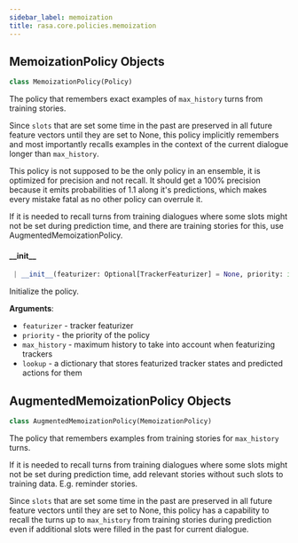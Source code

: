 ```yaml
---
sidebar_label: memoization
title: rasa.core.policies.memoization
---
```


## MemoizationPolicy Objects

```python
class MemoizationPolicy(Policy)
```

The policy that remembers exact examples of
`max_history` turns from training stories.

Since `slots` that are set some time in the past are
preserved in all future feature vectors until they are set
to None, this policy implicitly remembers and most importantly
recalls examples in the context of the current dialogue
longer than `max_history`.

This policy is not supposed to be the only policy in an ensemble,
it is optimized for precision and not recall.
It should get a 100% precision because it emits probabilities of 1.1
along it&#x27;s predictions, which makes every mistake fatal as
no other policy can overrule it.

If it is needed to recall turns from training dialogues where
some slots might not be set during prediction time, and there are
training stories for this, use AugmentedMemoizationPolicy.

#### \_\_init\_\_

```python
 | __init__(featurizer: Optional[TrackerFeaturizer] = None, priority: int = MEMOIZATION_POLICY_PRIORITY, max_history: Optional[int] = MAX_HISTORY_NOT_SET, lookup: Optional[Dict] = None) -> None
```

Initialize the policy.

**Arguments**:

- `featurizer` - tracker featurizer
- `priority` - the priority of the policy
- `max_history` - maximum history to take into account when featurizing trackers
- `lookup` - a dictionary that stores featurized tracker states and
  predicted actions for them

## AugmentedMemoizationPolicy Objects

```python
class AugmentedMemoizationPolicy(MemoizationPolicy)
```

The policy that remembers examples from training stories
for `max_history` turns.

If it is needed to recall turns from training dialogues
where some slots might not be set during prediction time,
add relevant stories without such slots to training data.
E.g. reminder stories.

Since `slots` that are set some time in the past are
preserved in all future feature vectors until they are set
to None, this policy has a capability to recall the turns
up to `max_history` from training stories during prediction
even if additional slots were filled in the past
for current dialogue.

